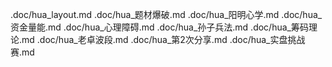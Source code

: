 .doc/hua_layout.md
.doc/hua_题材爆破.md
.doc/hua_阳明心学.md
.doc/hua_资金量能.md
.doc/hua_心理障碍.md
.doc/hua_孙子兵法.md
.doc/hua_筹码理论.md
.doc/hua_老卓波段.md
.doc/hua_第2次分享.md 
.doc/hua_实盘挑战赛.md 
